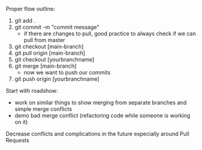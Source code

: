 Proper flow outline:

1. git add .
2. git commit -m "commit message"
    * if there are changes to pull, good practice to always check if we can pull from master
3. git checkout [main-branch]
4. git pull origin [main-branch]
5. git checkout [yourbranchname]
6. git merge [main-branch]
    * now we want to push our commits
7. git push origin [yourbranchname]

Start with roadshow:
* work on similar things to show merging from separate branches and simple merge conflicts
* demo bad merge conflict (refactoring code while someone is working on it)

Decrease conflicts and complications in the future especially around Pull Requests

